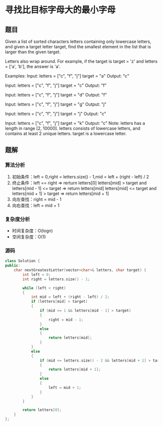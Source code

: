#  寻找比目标字母大的最小字母
## 题目
Given a list of sorted characters letters containing only lowercase letters, and given a target letter target, find the smallest element in the list that is larger than the given target.

Letters also wrap around. For example, if the target is target = 'z' and letters = ['a', 'b'], the answer is 'a'.

Examples:
Input:
letters = ["c", "f", "j"]
target = "a"
Output: "c"

Input:
letters = ["c", "f", "j"]
target = "c"
Output: "f"

Input:
letters = ["c", "f", "j"]
target = "d"
Output: "f"

Input:
letters = ["c", "f", "j"]
target = "g"
Output: "j"

Input:
letters = ["c", "f", "j"]
target = "j"
Output: "c"

Input:
letters = ["c", "f", "j"]
target = "k"
Output: "c"
Note:
letters has a length in range [2, 10000].
letters consists of lowercase letters, and contains at least 2 unique letters.
target is a lowercase letter.

## 题解
### 算法分析
1. 初始条件：left = 0,right = letters.size() - 1,mid = left + (right - left) / 2
2. 终止条件：left == right => rerturn letters[0]
            letters[mid] > target and letters[mid - 1] <= target => return letters[mid]
            letters[mid] <= target and letters[mid + 1] > target => return letters[mid + 1]
3. 向左查找：right = mid - 1
4. 向右查找：left = mid + 1
### 复杂度分析
+ 时间复杂度：O(logn)
+ 空间复杂度：O(1)
### 源码
```C++ []
class Solution {
public:
    char nextGreatestLetter(vector<char>& letters, char target) {
        int left = 0;
        int right = letters.size() - 1;

        while (left < right)
        {
            int mid = left + (right - left) / 2;
            if (letters[mid] > target)
            {
                if (mid >= 1 && letters[mid - 1] > target)
                {
                    right = mid - 1;
                }
                else
                {
                    return letters[mid];
                }                
            }
            else
            {
                if (mid <= letters.size() - 2 && letters[mid + 1] > target)
                {
                    return letters[mid + 1];
                }
                else
                {
                    left = mid + 1;
                }   
            }            
        }

        return letters[0];
    }
};